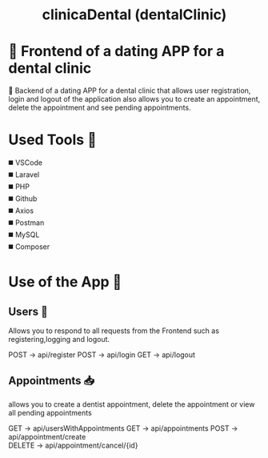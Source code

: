 <h1 align="center">clinicaDental (dentalClinic)</h1>

📢 Frontend of a dating APP for a dental clinic
=======
📢 Backend of a dating APP for a dental clinic that allows user registration, login and logout of the application also allows you to create an appointment, delete the appointment and see pending appointments.

# Used Tools 🔨
 
 ◼️ VSCode<br>
 ◼️ Laravel<br>
 ◼️ PHP<br>
 ◼️ Github<br>
 ◼️ Axios<br>
 ◼️ Postman<br>
 ◼️ MySQL<br>
 ◼️ Composer<br>
 

# Use of the App  📃

<h2>  Users  👥 </h2>
Allows you to respond to all requests from the Frontend such as registering,logging and logout.

POST -> api/register 
POST -> api/login
GET  -> api/logout

<h2>Appointments 📥 </h2>
allows you to create a dentist appointment, delete the appointment or view all pending appointments<br>

GET -> api/usersWithAppointments
GET -> api/appointments 
POST -> api/appointment/create   
DELETE -> api/appointment/cancel/{id}

